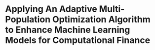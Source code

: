 # Applying An Adaptive Multi-Population Optimization Algorithm to Enhance Machine Learning Models for Computational Finance
